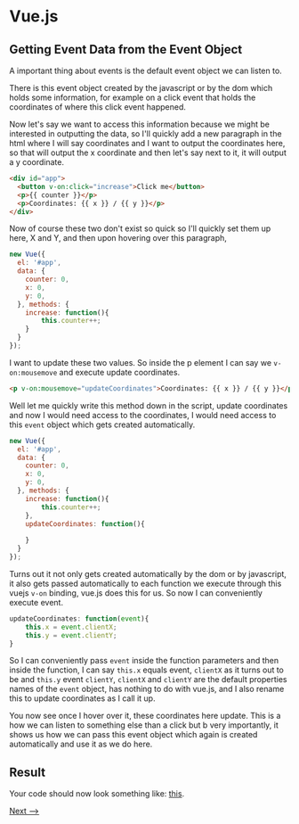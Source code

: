 # Vue.js

## Getting Event Data from the Event Object

A important thing about events is the default event object we can listen to.

There is this event object created by the javascript or by the dom which holds some information, for example on a click event that holds the coordinates of where this click event happened.

Now let's say we want to access this information because we might be interested in outputting the data, so I'll quickly add a new paragraph in the html where I will say coordinates and I want to output the coordinates here, so that will output the x coordinate and then let's say next to it, it will output a y coordinate.

```html
<div id="app">
  <button v-on:click="increase">Click me</button>
  <p>{{ counter }}</p>
  <p>Coordinates: {{ x }} / {{ y }}</p>
</div>
```

Now of course these two don't exist so quick so I'll quickly set them up here, X and Y, and then upon hovering over this paragraph,

```JavaScript
new Vue({
  el: '#app',
  data: {
    counter: 0,
    x: 0,
    y: 0,
  }, methods: {
  	increase: function(){
    	this.counter++;
    }
  }
});
```

I want to update these two values. So inside the p element I can say we ``v-on:mousemove`` and execute update coordinates. 

```html
<p v-on:mousemove="updateCoordinates">Coordinates: {{ x }} / {{ y }}</p>
```

Well let me quickly write this method down in the script, update coordinates and now I would need access to the coordinates, I would need access to this ``event`` object which gets created automatically. 

```Javascript
new Vue({
  el: '#app',
  data: {
    counter: 0,
    x: 0,
    y: 0,
  }, methods: {
  	increase: function(){
    	this.counter++;
    },
    updateCoordinates: function(){
    
    }
  }
});
```

Turns out it not only gets created automatically by the dom or by javascript, it also gets passed automatically to each function we execute through this vuejs ``v-on`` binding, vue.js does this for us. So now I can conveniently execute event.

```javascript
updateCoordinates: function(event){
    this.x = event.clientX;
    this.y = event.clientY;
}
```

So I can conveniently pass ``event`` inside the function parameters and then inside the function, I can say ``this.x`` equals event, ``clientX`` as it turns out to be and ``this.y`` event ``clientY``, ``clientX`` and ``clientY`` are the default properties names of the ``event`` object, has nothing to do with vue.js, and I also rename this to update coordinates as I call it up.

You now see once I hover over it, these coordinates here update. This is a how we can listen to something else than a click but b very importantly, it shows us how we can pass this event object which again is created automatically and use it as we do here.

## Result
Your code should now look something like: [this](https://jsfiddle.net/ministrare/ugko2w3b/).

[Next -->](./Arguments-with-Events.md)